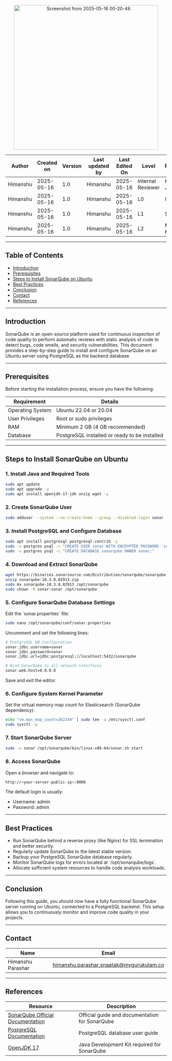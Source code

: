 <p align="center">
  <img src="https://github.com/user-attachments/assets/2e0f55d0-3034-47da-a844-5c0a7d377207" alt="Screenshot from 2025-05-16 00-20-46" width="450">
</p>

| Author   | Created on | Version | Last updated by | Last Edited On | Level             | Reviewer        |
|----------|------------|---------|-----------------|----------------|-------------------|-----------------|
| Himanshu | 2025-05-16 | 1.0     | Himanshu        | 2025-05-16     | Internal Reviewer | Komal Jaiswal   |
| Himanshu | 2025-05-16 | 1.0     | Himanshu        | 2025-05-16     | L0                | Imran           |
| Himanshu | 2025-05-16 | 1.0     | Himanshu        | 2025-05-16     | L1                | Shashi          |
| Himanshu | 2025-05-16 | 1.0     | Himanshu        | 2025-05-16     | L2                | Mahesh Kumar    |

---

## Table of Contents

- [Introduction](#introduction)  
- [Prerequisites](#prerequisites)  
- [Steps to Install SonarQube on Ubuntu](#steps-to-install-sonarqube-on-ubuntu)  
- [Best Practices](#best-practices)  
- [Conclusion](#conclusion)  
- [Contact](#contact)  
- [References](#references)  

---

## Introduction

SonarQube is an open-source platform used for continuous inspection of code quality to perform automatic reviews with static analysis of code to detect bugs, code smells, and security vulnerabilities. This document provides a step-by-step guide to install and configure SonarQube on an Ubuntu server using PostgreSQL as the backend database.

---

## Prerequisites

Before starting the installation process, ensure you have the following:

| Requirement           | Details                                |
|-----------------------|--------------------------------------|
| Operating System      | Ubuntu 22.04 or 20.04                 |
| User Privileges       | Root or sudo privileges               |
| RAM                   | Minimum 2 GB (4 GB recommended)      |
| Database              | PostgreSQL installed or ready to be installed |


---

## Steps to Install SonarQube on Ubuntu

### 1. Install Java and Required Tools

```bash
sudo apt update
sudo apt upgrade -y
sudo apt install openjdk-17-jdk unzip wget -y
```

### 2. Create SonarQube User

```bash
sudo adduser --system --no-create-home --group --disabled-login sonar
```

### 3. Install PostgreSQL and Configure Database

```bash
sudo apt install postgresql postgresql-contrib -y
sudo -u postgres psql -c "CREATE USER sonar WITH ENCRYPTED PASSWORD 'sonar';"
sudo -u postgres psql -c "CREATE DATABASE sonarqube OWNER sonar;"
```

### 4. Download and Extract SonarQube

```bash
wget https://binaries.sonarsource.com/Distribution/sonarqube/sonarqube-10.3.0.82913.zip
unzip sonarqube-10.3.0.82913.zip
sudo mv sonarqube-10.3.0.82913 /opt/sonarqube
sudo chown -R sonar:sonar /opt/sonarqube
```

### 5. Configure SonarQube Database Settings

Edit the \`sonar.properties\` file:

```bash
sudo nano /opt/sonarqube/conf/sonar.properties
```

Uncomment and set the following lines:
```bash
# PostgreSQL DB Configuration
sonar.jdbc.username=sonar
sonar.jdbc.password=sonar
sonar.jdbc.url=jdbc:postgresql://localhost:5432/sonarqube

# Bind SonarQube to all network interfaces
sonar.web.host=0.0.0.0
```

Save and exit the editor.

### 6. Configure System Kernel Parameter

Set the virtual memory map count for Elasticsearch (SonarQube dependency):

```bash
echo "vm.max_map_count=262144" | sudo tee -a /etc/sysctl.conf
sudo sysctl -p
```

### 7. Start SonarQube Server

```bash
sudo -u sonar /opt/sonarqube/bin/linux-x86-64/sonar.sh start
```

### 8. Access SonarQube

Open a browser and navigate to:

```bash
http://<your-server-public-ip>:9000
```

The default login is usually:

- Username: admin  
- Password: admin

---

## Best Practices

- Run SonarQube behind a reverse proxy (like Nginx) for SSL termination and better security.
- Regularly update SonarQube to the latest stable version.
- Backup your PostgreSQL SonarQube database regularly.
- Monitor SonarQube logs for errors located at \`/opt/sonarqube/logs\`.
- Allocate sufficient system resources to handle code analysis workloads.

---

## Conclusion

Following this guide, you should now have a fully functional SonarQube server running on Ubuntu, connected to a PostgreSQL backend. This setup allows you to continuously monitor and improve code quality in your projects.

---

## Contact

| Name             | Email                                    |
|------------------|------------------------------------------|
| Himanshu Parashar| himanshu.parashar.snaatak@mygurukulam.co |

---

## References

| Resource                                  | Description                                         |
|-------------------------------------------|-----------------------------------------------------|
| [SonarQube Official Documentation](https://docs.sonarqube.org/latest/) | Official guide and documentation for SonarQube      |
| [PostgreSQL Documentation](https://www.postgresql.org/docs/) | PostgreSQL database user guide                       |
| [OpenJDK 17](https://openjdk.org/projects/jdk/17/)           | Java Development Kit required for SonarQube          |
